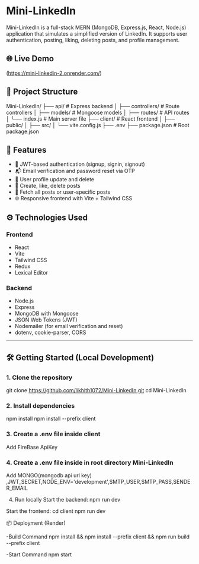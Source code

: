 # Mini-LinkedIn

Mini-LinkedIn is a full-stack MERN (MongoDB, Express.js, React, Node.js) application that simulates a simplified version of LinkedIn. 
It supports user authentication, posting, liking, deleting posts, and profile management.

## 🌐 Live Demo

(https://mini-linkedin-2.onrender.com/)

## 📁 Project Structure

Mini-LinkedIn/
├── api/ # Express backend
│ ├── controllers/ # Route controllers
│ ├── models/ # Mongoose models
│ ├── routes/ # API routes
│ └── index.js # Main server file
├── client/ # React frontend
│ ├── public/
│ ├── src/
│ └── vite.config.js
├── .env
├── package.json # Root package.json


## 🚀 Features

- 🔐 JWT-based authentication (signup, signin, signout)
- 📬 Email verification and password reset via OTP
- 👤 User profile update and delete
- 📝 Create, like, delete posts
- 🧾 Fetch all posts or user-specific posts
- 🌐 Responsive frontend with Vite + Tailwind CSS

## ⚙️ Technologies Used

### Frontend

- React
- Vite
- Tailwind CSS
- Redux
- Lexical Editor

### Backend

- Node.js
- Express
- MongoDB with Mongoose
- JSON Web Tokens (JWT)
- Nodemailer (for email verification and reset)
- dotenv, cookie-parser, CORS

---

## 🛠️ Getting Started (Local Development)

### 1. Clone the repository

git clone https://github.com/likhith1072/Mini-LinkedIn.git
cd Mini-LinkedIn

### 2. Install dependencies
   
npm install
npm install --prefix client

### 3. Create a .env file inside client 
Add FireBase ApiKey

### 4. Create a .env file inside in root directory Mini-LinkedIn
Add MONGO(mongodb api url key) ,JWT_SECRET,NODE_ENV='development',SMTP_USER,SMTP_PASS,SENDER_EMAIL 

4. Run locally
Start the backend:
npm run dev

Start the frontend:
cd client
npm run dev

📦 Deployment (Render)

-Build Command
npm install && npm install --prefix client && npm run build --prefix client

-Start Command
npm start

